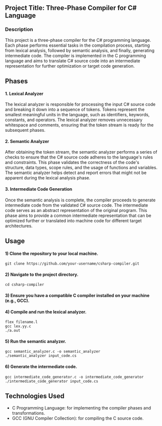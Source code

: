 ## Project Title: Three-Phase Compiler for C# Language
### Description

This project is a three-phase compiler for the C# programming language. Each phase performs essential tasks in the compilation process, starting from lexical analysis, followed by semantic analysis, and finally, generating intermediate code. The compiler is implemented in the C programming language and aims to translate C# source code into an intermediate representation for further optimization or target code generation.

## Phases

#### 1. Lexical Analyzer

The lexical analyzer is responsible for processing the input C# source code and breaking it down into a sequence of tokens. Tokens represent the smallest meaningful units in the language, such as identifiers, keywords, constants, and operators. The lexical analyzer removes unnecessary whitespace and comments, ensuring that the token stream is ready for the subsequent phases.

#### 2. Semantic Analyzer

After obtaining the token stream, the semantic analyzer performs a series of checks to ensure that the C# source code adheres to the language's rules and constraints. This phase validates the correctness of the code's structure, data types, scope rules, and the usage of functions and variables. The semantic analyzer helps detect and report errors that might not be apparent during the lexical analysis phase.

#### 3. Intermediate Code Generation

Once the semantic analysis is complete, the compiler proceeds to generate intermediate code from the validated C# source code. The intermediate code serves as an abstract representation of the original program. This phase aims to provide a common intermediate representation that can be optimized further or translated into machine code for different target architectures.

## Usage

#### 1) Clone the repository to your local machine.

``` 
git clone https://github.com/your-username/csharp-compiler.git
```

#### 2) Navigate to the project directory.

```
cd csharp-compiler
```

#### 3) Ensure you have a compatible C compiler installed on your machine (e.g., GCC).

#### 4) Compile and run the lexical analyzer.
```
flex filename.l
gcc lex.yy.c
./a.out

````

#### 5) Run the semantic analyzer.
```
gcc semantic_analyzer.c -o semantic_analyzer
./semantic_analyzer input_code.cs
```

#### 6) Generate the intermediate code.
```
gcc intermediate_code_generator.c -o intermediate_code_generator
./intermediate_code_generator input_code.cs
```

## Technologies Used
- C Programming Language: for implementing the compiler phases and transformations.
- GCC (GNU Compiler Collection): for compiling the C source code.
